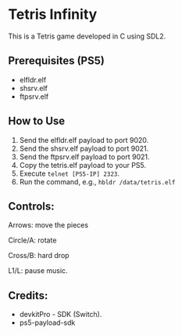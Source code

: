# Tetris Infinity

This is a Tetris game developed in C using SDL2.

## Prerequisites (PS5)
- elfldr.elf
- shsrv.elf
- ftpsrv.elf

## How to Use
1. Send the elfldr.elf payload to port 9020.
2. Send the shsrv.elf payload to port 9021.
3. Send the ftpsrv.elf payload to port 9021.
4. Copy the tetris.elf payload to your PS5.
5. Execute `telnet [PS5-IP] 2323`.
6. Run the command, e.g., `hbldr /data/tetris.elf`

## Controls:
Arrows: move the pieces

Circle/A: rotate

Cross/B: hard drop

L1/L: pause music.

## Credits:

- devkitPro - SDK (Switch).
- ps5-payload-sdk

